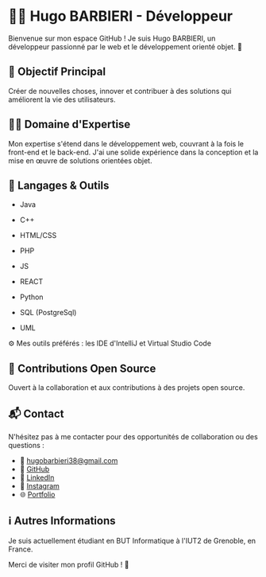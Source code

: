 # 👨‍💻 Hugo BARBIERI - Développeur

Bienvenue sur mon espace GitHub ! Je suis Hugo BARBIERI, un développeur passionné par le web et le développement orienté objet. 🚀

## 🎯 Objectif Principal
Créer de nouvelles choses, innover et contribuer à des solutions qui améliorent la vie des utilisateurs.

## 🧑‍💻 Domaine d'Expertise
Mon expertise s'étend dans le développement web, couvrant à la fois le front-end et le back-end. J'ai une solide expérience dans la conception et la mise en œuvre de solutions orientées objet.

## 🔧 Langages & Outils
- Java
- C++
- HTML/CSS
- PHP
- JS
- REACT
- Python
- SQL (PostgreSql)

- UML
  
⚙️ Mes outils préférés : les IDE d'IntelliJ et Virtual Studio Code

## 🤝 Contributions Open Source
Ouvert à la collaboration et aux contributions à des projets open source.

## 📬 Contact
N'hésitez pas à me contacter pour des opportunités de collaboration ou des questions :
- 📧 [hugobarbieri38@gmail.com](mailto:hugobarbieri38@gmail.com)
- 🐙 [GitHub](https://github.com/hugo-brb)
- 🔗 [LinkedIn](https://www.linkedin.com/in/hugo-barbieri-9b37982a1/)
- 📸 [Instagram](https://www.instagram.com/__.hugo.brb.__/)
- 🌐 [Portfolio](https://www.hugobarbieri.fr)

## ℹ️ Autres Informations
Je suis actuellement étudiant en BUT Informatique à l'IUT2 de Grenoble, en France.

Merci de visiter mon profil GitHub ! 🙌

